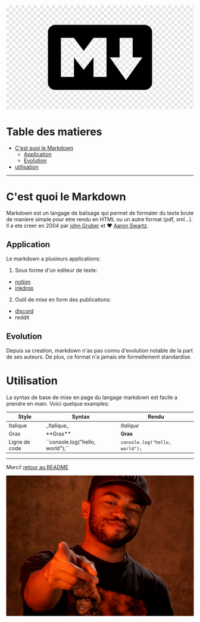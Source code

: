 ![markdown logo](./assets/markdown-logo.png)
# Table des matieres
- [C'est quoi le Markdown](#cest-quoi-le-markdown)
  - [Application](#application)
  - [Evolution](#evolution)
- [utilisation](#utilisation)
- - -
# C'est quoi le Markdown
Markdown est un langage de balisage qui permet de formater du texte brute
de maniere simple pour etre rendu en HTML ou un autre format (pdf, xml...).
Il a ete creer en 2004 par [john Gruber](https://fr.wikipedia.org/wiki/John_Gruber) et :heart: [Aaron Swartz](https://fr.wikipedia.org/wiki/Aaron_Swartz).

## Application 
Le markdown a plusieurs applications:
1. Sous forme d'un editeur de texte:
  - [notion](https://notion.so)
  - [inkdrop](https://www.inkdrop.app/)
2. Outil de mise en form des publications:
 - [discord](https://support.discord.com/hc/en-us/articles/210298617-Markdown-Text-101-Chat-Formatting-Bold-Italic-Underline-)
 - reddit

## Evolution
Depuis sa creation, markdown n'as pas connu d'evolution notable de la part de
ses auteurs. De plus, ce format n'a jamais ete formellement standardise.

# Utilisation
La syntax de base de mise en page du langage markdown est facile a prendre en main.
Voici quelque examples:

| Style             | Syntax                               | Rendu                           |
|-------------------|--------------------------------------|---------------------------------|
| Italique          | \_Italique\_                         | _Italique_                      |
| Gras              | \*\*Gras\*\*                         | **Gras**                        |
| Ligne de code     | \`\`console.log("hello, world");\`\` | ``console.log("hello, world");`` |

- - -
Merci! [retour au README](README.md)

![thank you](./assets/thank-you.gif)
